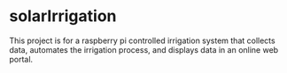 # solarIrrigation
This project is for a raspberry pi controlled irrigation system that collects data, automates the irrigation process, and displays data in an online web portal.
